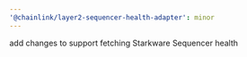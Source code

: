 ```yaml
---
'@chainlink/layer2-sequencer-health-adapter': minor
---
```


add changes to support fetching Starkware Sequencer health

